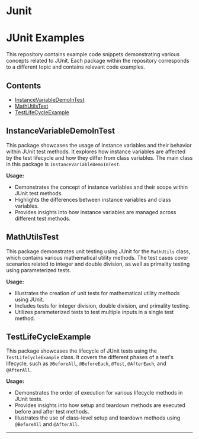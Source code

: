 # Junit


# JUnit Examples

This repository contains example code snippets demonstrating various concepts related to JUnit. Each package within the repository corresponds to a different topic and contains relevant code examples.

## Contents

- [InstanceVariableDemoInTest](#instancevariabledemointest)
- [MathUtilsTest](#mathutilstest)
- [TestLifeCycleExample](#testlifecycleexample)

## InstanceVariableDemoInTest

This package showcases the usage of instance variables and their behavior within JUnit test methods. It explores how instance variables are affected by the test lifecycle and how they differ from class variables. The main class in this package is `InstanceVariableDemoInTest`.

**Usage:**
- Demonstrates the concept of instance variables and their scope within JUnit test methods.
- Highlights the differences between instance variables and class variables.
- Provides insights into how instance variables are managed across different test methods.

## MathUtilsTest

This package demonstrates unit testing using JUnit for the `MathUtils` class, which contains various mathematical utility methods. The test cases cover scenarios related to integer and double division, as well as primality testing using parameterized tests.

**Usage:**
- Illustrates the creation of unit tests for mathematical utility methods using JUnit.
- Includes tests for integer division, double division, and primality testing.
- Utilizes parameterized tests to test multiple inputs in a single test method.

## TestLifeCycleExample

This package showcases the lifecycle of JUnit tests using the `TestLifeCycleExample` class. It covers the different phases of a test's lifecycle, such as `@BeforeAll`, `@BeforeEach`, `@Test`, `@AfterEach`, and `@AfterAll`.

**Usage:**
- Demonstrates the order of execution for various lifecycle methods in JUnit tests.
- Provides insights into how setup and teardown methods are executed before and after test methods.
- Illustrates the use of class-level setup and teardown methods using `@BeforeAll` and `@AfterAll`.

---

